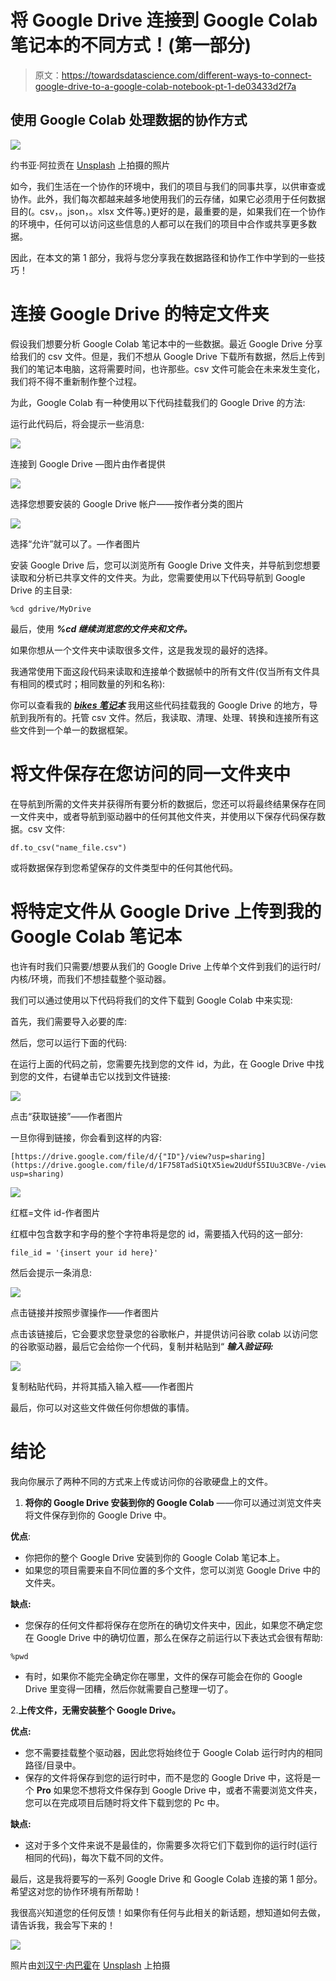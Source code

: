 # 将 Google Drive 连接到 Google Colab 笔记本的不同方式！(第一部分)

> 原文：<https://towardsdatascience.com/different-ways-to-connect-google-drive-to-a-google-colab-notebook-pt-1-de03433d2f7a>

## 使用 Google Colab 处理数据的协作方式

![](img/ba3c598e0cbcab6582f104223bed0908.png)

约书亚·阿拉贡在 [Unsplash](https://unsplash.com?utm_source=medium&utm_medium=referral) 上拍摄的照片

如今，我们生活在一个协作的环境中，我们的项目与我们的同事共享，以供审查或协作。此外，我们每次都越来越多地使用我们的云存储，如果它必须用于任何数据目的(。csv，。json，。xlsx 文件等。)更好的是，最重要的是，如果我们在一个协作的环境中，任何可以访问这些信息的人都可以在我们的项目中合作或共享更多数据。

因此，在本文的第 1 部分，我将与您分享我在数据路径和协作工作中学到的一些技巧！

# 连接 Google Drive 的特定文件夹

假设我们想要分析 Google Colab 笔记本中的一些数据。最近 Google Drive 分享给我们的 csv 文件。但是，我们不想从 Google Drive 下载所有数据，然后上传到我们的笔记本电脑，这将需要时间，也许那些。csv 文件可能会在未来发生变化，我们将不得不重新制作整个过程。

为此，Google Colab 有一种使用以下代码挂载我们的 Google Drive 的方法:

运行此代码后，将会提示一些消息:

![](img/61aaad840f6e649274e71d19073f2373.png)

连接到 Google Drive —图片由作者提供

![](img/c40320462b42a7d466497b84d218d842.png)

选择您想要安装的 Google Drive 帐户——按作者分类的图片

![](img/3f7000ffcbe9e0e43885ebd92e96ba01.png)

选择“允许”就可以了。—作者图片

安装 Google Drive 后，您可以浏览所有 Google Drive 文件夹，并导航到您想要读取和分析已共享文件的文件夹。为此，您需要使用以下代码导航到 Google Drive 的主目录:

```
%cd gdrive/MyDrive
```

最后，使用 ***%cd 继续浏览您的文件夹和文件。***

如果你想从一个文件夹中读取很多文件，这是我发现的最好的选择。

我通常使用下面这段代码来读取和连接单个数据帧中的所有文件(仅当所有文件具有相同的模式时；相同数量的列和名称):

你可以查看我的 [***bikes 笔记本***](https://github.com/Sebasc322/Google-Data-Analytics/blob/main/Notebook/Bikes.ipynb) 我用这些代码挂载我的 Google Drive 的地方，导航到我所有的。托管 csv 文件。然后，我读取、清理、处理、转换和连接所有这些文件到一个单一的数据框架。

# 将文件保存在您访问的同一文件夹中

在导航到所需的文件夹并获得所有要分析的数据后，您还可以将最终结果保存在同一文件夹中，或者导航到驱动器中的任何其他文件夹，并使用以下保存代码保存数据。csv 文件:

```
df.to_csv("name_file.csv")
```

或将数据保存到您希望保存的文件类型中的任何其他代码。

# 将特定文件从 Google Drive 上传到我的 Google Colab 笔记本

也许有时我们只需要/想要从我们的 Google Drive 上传单个文件到我们的运行时/内核/环境，而我们不想挂载整个驱动器。

我们可以通过使用以下代码将我们的文件下载到 Google Colab 中来实现:

首先，我们需要导入必要的库:

然后，您可以运行下面的代码:

在运行上面的代码之前，您需要先找到您的文件 id，为此，在 Google Drive 中找到您的文件，右键单击它以找到文件链接:

![](img/a301b53eba90fba1d7e47a73352f9c71.png)

点击“获取链接”——作者图片

一旦你得到链接，你会看到这样的内容:

```
[https://drive.google.com/file/d/{"ID"}/view?usp=sharing](https://drive.google.com/file/d/1F758TadSiQtX5iew2UdUfS5IUu3CBVe-/view?usp=sharing)
```

![](img/e5bc79c4bd79dfdd13bd548dc82a8f07.png)

红框=文件 id-作者图片

红框中包含数字和字母的整个字符串将是您的 id，需要插入代码的这一部分:

```
file_id = '{insert your id here}'
```

然后会提示一条消息:

![](img/4e1c6f6750146cfc0cb71a632532081a.png)

点击链接并按照步骤操作——作者图片

点击该链接后，它会要求您登录您的谷歌帐户，并提供访问谷歌 colab 以访问您的谷歌驱动器，最后它会给你一个代码，复制并粘贴到“ ***输入验证码:***

![](img/b78047df87768cc49c7aeb2ac42faa1c.png)

复制粘贴代码，并将其插入输入框——作者图片

最后，你可以对这些文件做任何你想做的事情。

# 结论

我向你展示了两种不同的方式来上传或访问你的谷歌硬盘上的文件。

1.  **将你的 Google Drive 安装到你的 Google Colab**
    ——你可以通过浏览文件夹将文件保存到你的 Google Drive 中。

**优点**:

*   你把你的整个 Google Drive 安装到你的 Google Colab 笔记本上。
*   如果您的项目需要来自不同位置的多个文件，您可以浏览 Google Drive 中的文件夹。

**缺点:**

*   您保存的任何文件都将保存在您所在的确切文件夹中，因此，如果您不确定您在 Google Drive 中的确切位置，那么在保存之前运行以下表达式会很有帮助:

```
%pwd
```

*   有时，如果你不能完全确定你在哪里，文件的保存可能会在你的 Google Drive 里变得一团糟，然后你就需要自己整理一切了。

2.**上传文件，无需安装整个 Google Drive。**

**优点:**

*   您不需要挂载整个驱动器，因此您将始终位于 Google Colab 运行时内的相同路径/目录中。
*   保存的文件将保存到您的运行时中，而不是您的 Google Drive 中，这将是一个 **Pro** 如果您不想将文件保存到 Google Drive 中，或者不需要浏览文件夹，您可以在完成项目后随时将文件下载到您的 Pc 中。

**缺点:**

*   这对于多个文件来说不是最佳的，你需要多次将它们下载到你的运行时(运行相同的代码)，每次下载不同的文件。

最后，这是我将要写的一系列 Google Drive 和 Google Colab 连接的第 1 部分。希望这对您的协作环境有所帮助！

我很高兴知道您的任何反馈！如果你有任何与此相关的新话题，想知道如何去做，请告诉我，我会写下来的！

![](img/ef317dce6baf4b05ad9acaff3cc132f1.png)

照片由[刘汉宁·内巴霍](https://unsplash.com/@hannynaibaho?utm_source=medium&utm_medium=referral)在 [Unsplash](https://unsplash.com?utm_source=medium&utm_medium=referral) 上拍摄